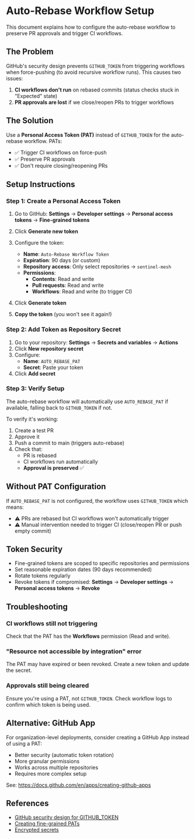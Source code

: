 # Auto-Rebase Workflow Setup

This document explains how to configure the auto-rebase workflow to preserve PR approvals and trigger CI workflows.

## The Problem

GitHub's security design prevents `GITHUB_TOKEN` from triggering workflows when force-pushing (to avoid recursive workflow runs). This causes two issues:

1. **CI workflows don't run** on rebased commits (status checks stuck in "Expected" state)
2. **PR approvals are lost** if we close/reopen PRs to trigger workflows

## The Solution

Use a **Personal Access Token (PAT)** instead of `GITHUB_TOKEN` for the auto-rebase workflow. PATs:
- ✅ Trigger CI workflows on force-push
- ✅ Preserve PR approvals
- ✅ Don't require closing/reopening PRs

## Setup Instructions

### Step 1: Create a Personal Access Token

1. Go to GitHub: **Settings** → **Developer settings** → **Personal access tokens** → **Fine-grained tokens**
2. Click **Generate new token**
3. Configure the token:
   - **Name**: `Auto-Rebase Workflow Token`
   - **Expiration**: 90 days (or custom)
   - **Repository access**: Only select repositories → `sentinel-mesh`
   - **Permissions**:
     - **Contents**: Read and write
     - **Pull requests**: Read and write
     - **Workflows**: Read and write (to trigger CI)

4. Click **Generate token**
5. **Copy the token** (you won't see it again!)

### Step 2: Add Token as Repository Secret

1. Go to your repository: **Settings** → **Secrets and variables** → **Actions**
2. Click **New repository secret**
3. Configure:
   - **Name**: `AUTO_REBASE_PAT`
   - **Secret**: Paste your token
4. Click **Add secret**

### Step 3: Verify Setup

The auto-rebase workflow will automatically use `AUTO_REBASE_PAT` if available, falling back to `GITHUB_TOKEN` if not.

To verify it's working:
1. Create a test PR
2. Approve it
3. Push a commit to main (triggers auto-rebase)
4. Check that:
   - PR is rebased
   - CI workflows run automatically
   - **Approval is preserved** ✅

## Without PAT Configuration

If `AUTO_REBASE_PAT` is not configured, the workflow uses `GITHUB_TOKEN` which means:
- ⚠️ PRs are rebased but CI workflows won't automatically trigger
- ⚠️ Manual intervention needed to trigger CI (close/reopen PR or push empty commit)

## Token Security

- Fine-grained tokens are scoped to specific repositories and permissions
- Set reasonable expiration dates (90 days recommended)
- Rotate tokens regularly
- Revoke tokens if compromised: **Settings** → **Developer settings** → **Personal access tokens** → **Revoke**

## Troubleshooting

### CI workflows still not triggering

Check that the PAT has the **Workflows** permission (Read and write).

### "Resource not accessible by integration" error

The PAT may have expired or been revoked. Create a new token and update the secret.

### Approvals still being cleared

Ensure you're using a PAT, not `GITHUB_TOKEN`. Check workflow logs to confirm which token is being used.

## Alternative: GitHub App

For organization-level deployments, consider creating a GitHub App instead of using a PAT:
- Better security (automatic token rotation)
- More granular permissions
- Works across multiple repositories
- Requires more complex setup

See: https://docs.github.com/en/apps/creating-github-apps

## References

- [GitHub security design for GITHUB_TOKEN](https://docs.github.com/en/actions/security-guides/automatic-token-authentication#using-the-github_token-in-a-workflow)
- [Creating fine-grained PATs](https://docs.github.com/en/authentication/keeping-your-account-and-data-secure/managing-your-personal-access-tokens#creating-a-fine-grained-personal-access-token)
- [Encrypted secrets](https://docs.github.com/en/actions/security-guides/encrypted-secrets)

<!-- AUTO_REBASE_PAT configured successfully on 2025-10-27 12:45:56 UTC -->
